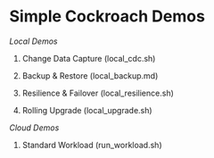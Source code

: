 # Simple Cockroach Demos

_Local Demos_
1) Change Data Capture (local_cdc.sh)

2) Backup & Restore (local_backup.md)

3) Resilience & Failover (local_resilience.sh)

4) Rolling Upgrade (local_upgrade.sh)

_Cloud Demos_

1) Standard Workload (run_workload.sh)
